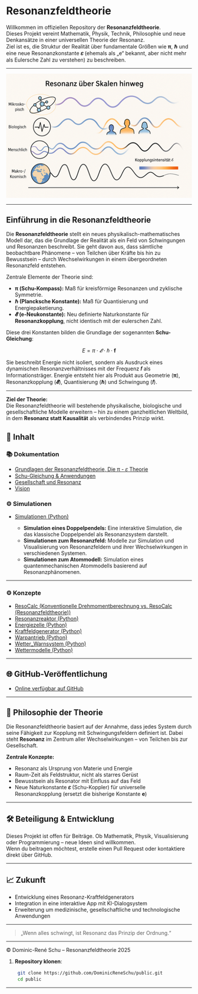 # Resonanzfeldtheorie

Willkommen im offiziellen Repository der **Resonanzfeldtheorie**.  
Dieses Projekt vereint Mathematik, Physik, Technik, Philosophie und neue Denkansätze in einer universellen Theorie der Resonanz.  
Ziel ist es, die Struktur der Realität über fundamentale Größen wie **π**, **ℏ** und eine neue Resonanzkonstante **𝜀** (ehemals als „e“ bekannt, aber nicht mehr als Eulersche Zahl zu verstehen) zu beschreiben.

---

<p align="center">
  <img src="Bilder/Visualisierung_RFT.png" alt="Visualisierung_RFT" width="800"/>
</p>

---

## Einführung in die Resonanzfeldtheorie

Die **Resonanzfeldtheorie** stellt ein neues physikalisch-mathematisches Modell dar, das die Grundlage der Realität als ein Feld von Schwingungen und Resonanzen beschreibt. Sie geht davon aus, dass sämtliche beobachtbare Phänomene – von Teilchen über Kräfte bis hin zu Bewusstsein – durch Wechselwirkungen in einem übergeordneten Resonanzfeld entstehen.

Zentrale Elemente der Theorie sind:

- **π (Schu-Kompass):** Maß für kreisförmige Resonanzen und zyklische Symmetrie.  
- **ℏ (Plancksche Konstante):** Maß für Quantisierung und Energiepaketierung.  
- **𝓔 (e-Neukonstante):** Neu definierte Naturkonstante für **Resonanzkopplung**, nicht identisch mit der eulerschen Zahl.

Diese drei Konstanten bilden die Grundlage der sogenannten **Schu-Gleichung**:

$$
E = π \cdot 𝓔 \cdot ℏ \cdot \mathbf{f}
$$

Sie beschreibt Energie nicht isoliert, sondern als Ausdruck eines dynamischen Resonanzverhältnisses mit der Frequenz **𝑓** als Informationsträger. Energie entsteht hier als Produkt aus Geometrie (**π**), Resonanzkopplung (**𝓔**), Quantisierung (**ℏ**) und Schwingung (**𝑓**).

---

**Ziel der Theorie:**  
Die Resonanzfeldtheorie will bestehende physikalische, biologische und gesellschaftliche Modelle erweitern – hin zu einem ganzheitlichen Weltbild, in dem **Resonanz statt Kausalität** als verbindendes Prinzip wirkt.




## 📘 Inhalt

### 📚 Dokumentation
- [Grundlagen der Resonanzfeldtheorie, Die π - 𝜀 Theorie](docs/Pi-e-Theorie/README.md)
- [Schu-Gleichung & Anwendungen](Gleichungen/README.md)
- [Gesellschaft und Resonanz](docs/Gesellschaft/README.md)
- [Vision](docs/Vision/README.md)

### ⚙️ Simulationen

- [Simulationen (Python)](Simulationen/README.md)

  - **Simulation eines Doppelpendels:** Eine interaktive Simulation, die das klassische Doppelpendel als Resonanzsystem darstellt.
  - **Simulationen zum Resonanzfeld:** Modelle zur Simulation und Visualisierung von Resonanzfeldern und ihrer Wechselwirkungen in verschiedenen Systemen.
  - **Simulationen zum Atommodell:** Simulation eines quantenmechanischen Atommodells basierend auf Resonanzphänomenen.
---

### ⚙️ Konzepte
- [ResoCalc (Konventionelle Drehmomentberechnung vs. ResoCalc (Resonanzfeldtheorie))](Konzepte/ResoCalc/resocalc.md)
- [Resonanzreaktor (Python)](Konzepte/Resonanzreaktor/README.md)
- [Energiezelle (Python)](Konzepte/Energiezelle/energiezelle.md)
- [Kraftfeldgenerator (Python)](Konzepte/Kraftfeldgenerator/kraftfeldgenerator.md)
- [Warpantrieb (Python)](Konzepte/Warpantrieb/warpantrieb.md)
- [Wetter_Warnsystem (Python)](Konzepte/Wetter_Warnsystem/wetter_warnsystem.md)
- [Wettermodelle (Python)](Konzepte/Wettermodelle/wettermodelle.md)


---

## 🌐 GitHub-Veröffentlichung
- [Online verfügbar auf GitHub](https://github.com/DominicReneSchu/public)
---

## 🧩 Philosophie der Theorie

Die Resonanzfeldtheorie basiert auf der Annahme, dass jedes System durch seine Fähigkeit zur Kopplung mit Schwingungsfeldern definiert ist. Dabei steht **Resonanz** im Zentrum aller Wechselwirkungen – von Teilchen bis zur Gesellschaft.

**Zentrale Konzepte:**
- Resonanz als Ursprung von Materie und Energie  
- Raum-Zeit als Feldstruktur, nicht als starres Gerüst  
- Bewusstsein als Resonator mit Einfluss auf das Feld  
- Neue Naturkonstante **𝜀** (Schu-Koppler) für universelle Resonanzkopplung (ersetzt die bisherige Konstante **e**)

---

## 🛠️ Beteiligung & Entwicklung

Dieses Projekt ist offen für Beiträge. Ob Mathematik, Physik, Visualisierung oder Programmierung – neue Ideen sind willkommen.  
Wenn du beitragen möchtest, erstelle einen Pull Request oder kontaktiere direkt über GitHub.

---

## 📈 Zukunft

- Entwicklung eines Resonanz-Kraftfeldgenerators  
- Integration in eine interaktive App mit KI-Dialogsystem  
- Erweiterung um medizinische, gesellschaftliche und technologische Anwendungen  

---

> „Wenn alles schwingt, ist Resonanz das Prinzip der Ordnung.“

---

© Dominic-René Schu – Resonanzfeldtheorie 2025

1. **Repository klonen**:  
   ```bash
	git clone https://github.com/DominicReneSchu/public.git
	cd public
   ```
---

